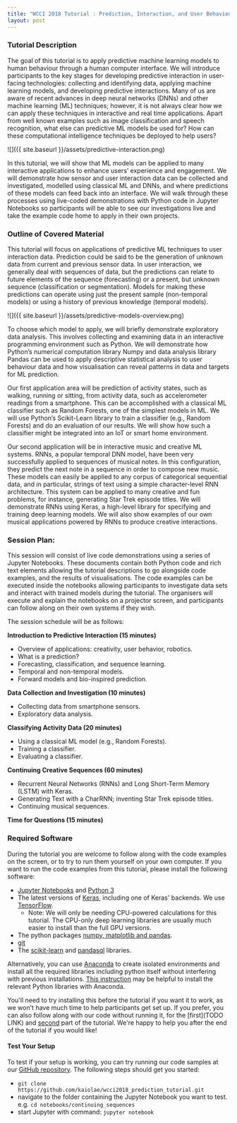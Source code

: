 ```yaml
---
title: "WCCI 2018 Tutorial : Prediction, Interaction, and User Behaviour"
layout: post
---
```


### Tutorial Description
The goal of this tutorial is to apply predictive machine learning models to human behaviour through a human computer interface. We will introduce participants to the key stages for developing predictive interaction in user-facing technologies: collecting and identifying data, applying machine learning models, and developing predictive interactions. Many of us are aware of recent advances in deep neural networks (DNNs) and other machine learning (ML) techniques; however, it is not always clear how we can apply these techniques in interactive and real time applications. Apart from well known examples such as image classification and speech recognition, what else can predictive ML models be used for? How can these computational intelligence techniques be deployed to help users?

![]({{ site.baseurl }}/assets/predictive-interaction.png)

In this tutorial, we will show that ML models can be applied to many interactive applications to enhance users’ experience and engagement. We will demonstrate how sensor and user interaction data can be collected and investigated, modelled using classical ML and DNNs, and where predictions of these models can feed back into an interface. We will walk through these processes using live-coded demonstrations with Python code in Jupyter Notebooks so participants will be able to see our investigations live and take the example code home to apply in their own projects.

### Outline of Covered Material
This tutorial will focus on applications of predictive ML techniques to user interaction data. Prediction could be said to be the generation of unknown data from current and previous sensor data. In user interaction, we generally deal with sequences of data, but the predictions can relate to future elements of the sequence (forecasting) or a present, but unknown sequence (classification or segmentation). Models for making these predictions can operate using just the present sample (non-temporal models) or using a history of previous knowledge (temporal models).

![]({{ site.baseurl }}/assets/predictive-models-overview.png)

To choose which model to apply, we will briefly demonstrate exploratory data analysis. This involves collecting and examining data in an interactive programming environment such as Python. We will demonstrate how Python’s numerical computation library Numpy and data analysis library Pandas can be used to apply descriptive statistical analysis to user behaviour data and how visualisation can reveal patterns in data and targets for ML prediction.

Our first application area will be prediction of activity states, such as walking, running or sitting, from activity data, such as accelerometer readings from a smartphone. This can be accomplished with a classical ML classifier such as Random Forests, one of the simplest models in ML. We will use Python’s Scikit-Learn library to train a classifier (e.g., Random Forests) and do an evaluation of our results. We will show how such a classifier might be integrated into an IoT or smart home environment.

Our second application will be in interactive music and creative ML systems. RNNs, a popular temporal DNN model, have been very successfully applied to sequences of musical notes. In this configuration, they predict the next note in a sequence in order to compose new music. These models can easily be applied to any corpus of categorical sequential data, and in particular, strings of text using a simple character-level RNN architecture. This system can be applied to many creative and fun problems, for instance, generating Star Trek episode titles.  We will demonstrate RNNs using Keras, a high-level library for specifying and training deep learning models. We will also show examples of our own musical applications powered by RNNs to produce creative interactions.

### Session Plan:
This session will consist of live code demonstrations using a series of Jupyter Notebooks. These documents contain both Python code and rich text elements allowing the tutorial descriptions to go alongside code examples, and the results of visualisations. The code examples can be executed inside the notebooks allowing participants to investigate data sets and interact with trained models during the tutorial. The organisers will execute and explain the notebooks on a projector screen, and participants can follow along on their own systems if they wish.

The session schedule will be as follows:

**Introduction to Predictive Interaction (15 minutes)**
- Overview of applications: creativity, user behavior, robotics.
- What is a prediction?
- Forecasting, classification, and sequence learning.
- Temporal and non-temporal models.
- Forward models and bio-inspired prediction.

**Data Collection and Investigation (10 minutes)**
- Collecting data from smartphone sensors.
- Exploratory data analysis.

**Classifying Activity Data (20 minutes)**
- Using a classical ML model (e.g., Random Forests).
- Training a classifier.
- Evaluating a classifier.

**Continuing Creative Sequences (60 minutes)**
- Recurrent Neural Networks (RNNs) and Long Short-Term Memory (LSTM) with Keras.
- Generating Text with a CharRNN; inventing Star Trek episode titles.
- Continuing musical sequences.

**Time for Questions (15 minutes)**


### Required Software

During the tutorial you are welcome to follow along with the code examples on the screen, or to try to run them yourself on your own computer. If you want to run the code examples from this tutorial, please install the following software:

* [Jupyter Notebooks](http://jupyter.org/install) and [Python 3](https://www.python.org/downloads/)
* The latest versions of [Keras](https://keras.io/#installation), including one of Keras' backends. We use [TensorFlow](https://www.tensorflow.org/install/).
  * Note: We will only be needing CPU-powered calculations for this tutorial. The CPU-only deep learning libraries are usually much easier to install than the full GPU versions.
* The python packages [numpy, matplotlib and pandas](https://scipy.org/install.html).
* [git](https://git-scm.com/book/en/v2/Getting-Started-Installing-Git)
* The [scikit-learn](http://scikit-learn.org/stable/install.html) and [pandasql](https://github.com/yhat/pandasql) libraries.

Alternatively, you can use [Anaconda](https://www.anaconda.com/) to create isolated environments and install all the required libraries including python itself without interfering with previous installations. [This instruction](http://inmachineswetrust.com/posts/deep-learning-setup/) may be helpful to install the relevant Python libraries with Anaconda.

You'll need to try installing this before the tutorial if you want it to work, as we won't have much time to help participants get set up. If you prefer, you can also follow along with our code without running it, for the [first](TODO LINK) and [second](https://github.com/kaiolae/wcci2018_prediction_tutorial/blob/master/notebooks/continuing_sequences/charRNN-star-trek-titles.ipynb) part of the tutorial. We're happy to help you after the end of the tutorial if you would like! 

#### Test Your Setup

To test if your setup is working, you can try running our code samples at our [GitHub repository](https://github.com/kaiolae/wcci2018_prediction_tutorial). The following steps should get you started:

* `git clone https://github.com/kaiolae/wcci2018_prediction_tutorial.git`
* navigate to the folder containing the Jupyter Notebook you want to test. e.g. `cd notebooks/continuing_sequences`
* start Jupyter with command: `jupyter notebook`

